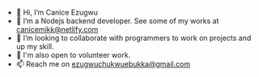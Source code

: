 - 👋 Hi, I’m Canice Ezugwu
- 👀 I’m a Nodejs backend developer. See some of my works at canicemikk@netlify.com
- 💞️ I’m looking to collaborate with programmers to work on projects and up my skill.
- 💞️ I'm also open to volunteer work.
- 📫 Reach me on ezugwuchukwuebukka@gmail.com

<!---
canicemichael/canicemichael is a ✨ special ✨ repository because its `README.md` (this file) appears on your GitHub profile.
You can click the Preview link to take a look at your changes.
--->
